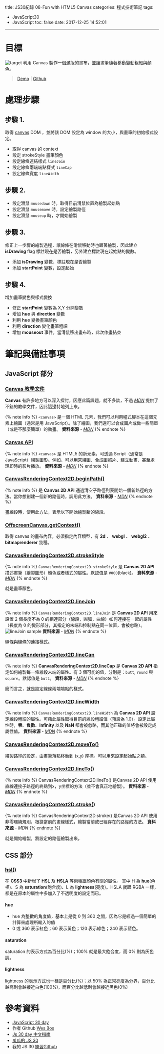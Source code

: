 title: JS30紀錄 08-Fun with HTML5 Canvas
categories: 程式技術筆記
tags:
  - JavaScript30
  - JavaScript
toc: false
date: 2017-12-25 14:52:01
---

# 目標

![target](https://lh3.googleusercontent.com/32bcpeeyeEw09veI7zDwBK-69zcoIgv6BkvbBsDp0Bs4yJd63ArmxJvkLE_4CABteEO37ix4OhyGwRF34qGrrxZFpz83YSbWS4pAXP57_BrM8DPJVp_S8fUvN-WXhythDZRHnYpmVvNzKZVUPHlsuPQoo13_4a2TwRetcTjMnA-9JYfcAKK7qfJo4W2cWNjMwQ4ODuLV1A_MCFgN11-tozJK1qnPmTRyF84-Knutq4mNVbbO4v1zqcze1C1BiMKd_mDXEj08az4gQq7lxtNEAu1GqT14fjT-oyNV9qtWYW8huUc4_Vw4el3ksRJ45FUmTuHp3PwS_vFn_-Yq9GXwF1Gy_5dNd34uDhvVP35_Xgu8Dl4CKc9PEkAiBy4vfxu1cNo0_wEc25HVT8DfBCDfAv7oRW4Ma68n6uteBbbp5ZczT0rGwy7HzUdq8cZur__8g1wyVwOZE6weahT4csnhYaNGzhWwFvoCFI_-XExy_Zf7ml8ZlLS432DYzSysZ2ZNPYj0IOhhFvi-v78QSxIM_MLS9nbflRAOpx59AMFMCYErsColQxsQMKdUN6o1pOmcz1N1Q2d5gkhyn5DU7NnFoiJZ8k1OsMofOGUfN_3Vj0G7-PB8JOTeSB75BthWXGAMJax47fT1LSx-tQGkq0vYC87ODGahngF6=w500-h364-no)
利用 Canvas 製作一個滿版的畫布，並讓畫筆隨著移動變動粗細與顏色。
<!-- more -->

> [Demo](https://shunnien.github.io/JavaScript30day/day_08/) | [Github](https://github.com/shunnien/JavaScript30day)

# 處理步驟

## 步驟 1.

取得 [canvas][1] DOM ，並將該 DOM 設定為 window 的大小，與畫筆的初始樣式設定。

- 取得 canvas 的 context
- 設定 strokeStyle 畫筆顏色
- 設定線條連結樣式 `lineJoin`
- 設定線條兩端端點樣式 `lineCap`
- 設定線條寬度 `lineWidth`

## 步驟 2.

- 設定滑鼠 `mousedown` 時，取得目前滑鼠位置為繪製起始點
- 設定滑鼠 `mousemove` 時，設定繪製路徑
- 設定滑鼠 `mouseup` 時，才開始繪製

## 步驟 3.

修正上一步驟的繪製過程，讓線條在滑鼠移動時也跟著繪製，因此建立 **isDrawing** flag 標註現在是否繪製，另外建立標註現在起始點的變數。

- 添加 **isDrawing** 變數，標註現在是否繪製
- 添加 **startPoint** 變數，設定起始

## 步驟 4.

增加畫筆變色與樣式變換
- 修正 **startPoint** 變數為 X,Y 分開變數
- 增加 **hue** 與 **direction** 變數
- 利用 **hue** 變換畫筆顏色
- 利用 **direction** 變化畫筆粗細
- 增加 **mouseout** 事件，當滑鼠移出畫布時，此次作畫結束

# 筆記與備註事項

## JavaScript 部分

### [Canvas 教學文件][1]

**Canvas** 有許多地方可以深入探討，因應此篇課題，就不多談，不過 [*MDN*][1] 提供了不錯的教學文件，因此這邊特地列上來。

{% note info %}
`<canvas>` 是一個 HTML 元素，我們可以利用程式腳本在這個元素上繪圖（通常是用 JavaScript）。除了繪圖，我們還可以合成圖片或做一些簡單（或是不那麼簡單）的動畫。
**資料來源** - [*MDN*](https://developer.mozilla.org/zh-TW/docs/Web/API/Canvas_API/Tutorial)
{% endnote %}

### [Canvas API][2]

{% note info %}
`<canvas>` 是 HTML5 的新元素，可透過 Script（通常是 JavaScript）繪製圖形。例如，可以用來繪圖、合成圖照片、建立動畫、甚至處理即時的影片播放。
**資料來源** - [*MDN*](https://developer.mozilla.org/zh-TW/docs/Web/API/Canvas_API)
{% endnote %}

### [CanvasRenderingContext2D.beginPath()][3]

{% note info %}
是 **Canvas 2D API** 通過清空子路徑列表開始一個新路徑的方法。當你想創建一個新的路徑時，調用此方法。
**資料來源** - [*MDN*](https://developer.mozilla.org/en-US/docs/Web/API/CanvasRenderingContext2D/beginPath)
{% endnote %}

畫線段時，使用此方法，表示以下開始繪製新的線段。

### [OffscreenCanvas.getContext()][4]

取得 canvas 的畫布內容，必須指定內容類型，有 **2d** 、 **webgl** 、 **webgl2** 、 **bitmaprenderer** 幾種。

### [CanvasRenderingContext2D.strokeStyle][5]

{% note info %}
`CanvasRenderingContext2D.strokeStyle` 是 **Canvas 2D API** 描述畫筆（繪製圖形）顏色或者樣式的屬性。默認值是 `#000`(black)。
**資料來源** - [*MDN*](https://developer.mozilla.org/en-US/docs/Web/API/CanvasRenderingContext2D/strokeStyle)
{% endnote %}

就是畫筆顏色。

### [CanvasRenderingContext2D.lineJoin][6]

{% note info %}
`CanvasRenderingContext2D.lineJoin` 是 **Canvas 2D API** 用來設置 2 個長度不為 0 的相連部分（線段，圓弧，曲線）如何連接在一起的屬性（長度為 0 的變形部分，其指定的末端和控制點在同一位置，會被忽略）。
![lineJoin sample](https://mdn.mozillademos.org/files/237/Canvas_linejoin.png)
**資料來源** - [*MDN*](https://developer.mozilla.org/en-US/docs/Web/API/CanvasRenderingContext2D/lineJoin)
{% endnote %}

線條與線條的連接樣式。

### [CanvasRenderingContext2D.lineCap][7]

{% note info %}
**CanvasRenderingContext2D.lineCap** 是 **Canvas 2D API** 指定如何繪製每一條線段末端的屬性。有 3 個可能的值，分別是：`butt`, `round` 與 `square`。默認值是 `butt`。
**資料來源** - [*MDN*](https://developer.mozilla.org/en-US/docs/Web/API/CanvasRenderingContext2D/lineCap)
{% endnote %}

簡而言之，就是設定線條兩端端點的樣式。

### [CanvasRenderingContext2D.lineWidth][8]

{% note info %}
`CanvasRenderingContext2D.lineWidth` 為 **Canvas 2D API** 設定線段粗細的屬性。可藉此屬性取得目前的線段粗細值（預設為 1.0）。設定此屬性時，**零**、**負數**、**Infinity** 以及 **NaN** 都會被忽略，而其他正確的值將會被設定成屬性值。
**資料來源** - [*MDN*](https://developer.mozilla.org/en-US/docs/Web/API/CanvasRenderingContext2D/lineWidth)
{% endnote %}

### [CanvasRenderingContext2D.moveTo()][9]

繪製路徑的設定，由畫筆落點移動到 (x,y) 座標。可以用來設定起始點之類。

### [CanvasRenderingContext2D.lineTo()][10]

{% note info %}
CanvasRenderingContext2D.lineTo() 是Canvas 2D API 使用直線連接子路徑的終點到x，y坐標的方法（並不會真正地繪製）。
**資料來源** - [*MDN*](https://developer.mozilla.org/en-US/docs/Web/API/CanvasRenderingContext2D/lineTo)
{% endnote %}

### [CanvasRenderingContext2D.stroke()][11]

{% note info %}
CanvasRenderingContext2D.stroke() 是Canvas 2D API 使用非零環繞規則，根據當前的畫線樣式，繪製當前或已經存在的路徑的方法。
**資料來源** - [*MDN*](https://developer.mozilla.org/en-US/docs/Web/API/CanvasRenderingContext2D/stroke)
{% endnote %}

就是開始繪製，將設定的路徑繪製出來。

## CSS 部分

### [hsl()][12]

在 **CSS3** 中新增了 **HSL** 及 **HSLA** 等兩種跟顏色有關的屬性。
其中 H 為 **hue**(色相)、S 為 **saturation**(飽合度)、L 為 **lightness**(亮度)。HSLA 就跟 RGBA 一樣，都是在原本的屬性中多加入了不透明度的設定而已。

#### hue

- hue 為整數的角度值，基本上是從 0 到 360 之間，因為它是經過一個簡單的計算來處理所輸入的值
- 0 或 360 表示紅色；60 表示黃色；120 表示綠色；240 表示藍色。

#### saturation

saturation 的表示方式為百分比(%)；100% 就是最大飽合度，而 0% 則為灰色調。

#### lightness

lightness 的表示方式也一樣是百分比(%)；以 50% 為正常亮度為分界，百分比越高則會越接近白色(100%)，而百分比越低則會越接近黑色(0%)

# 參考資料
- [JavaScript 30 day](https://javascript30.com/)
- 作者 Github [Wes Bos](https://github.com/wesbos)
- [Js 30 day 中文指南](https://github.com/soyaine/JavaScript30)
- [瓜瓜的 JS 30](https://github.com/guahsu/JavaScript30)
- 我的 JS 30 [練習Github](https://github.com/shunnien/JavaScript30day)

[1]: https://developer.mozilla.org/zh-TW/docs/Web/API/Canvas_API/Tutorial
[2]: https://developer.mozilla.org/zh-TW/docs/Web/API/Canvas_API
[3]: https://developer.mozilla.org/en-US/docs/Web/API/CanvasRenderingContext2D/beginPath
[4]: https://developer.mozilla.org/en-US/docs/Web/API/OffscreenCanvas/getContext
[5]: https://developer.mozilla.org/en-US/docs/Web/API/CanvasRenderingContext2D/strokeStyle
[6]: https://developer.mozilla.org/en-US/docs/Web/API/CanvasRenderingContext2D/lineJoin
[7]: https://developer.mozilla.org/en-US/docs/Web/API/CanvasRenderingContext2D/lineCap
[8]: https://developer.mozilla.org/en-US/docs/Web/API/CanvasRenderingContext2D/lineWidth
[9]: https://developer.mozilla.org/en-US/docs/Web/API/CanvasRenderingContext2D/moveTo
[10]: https://developer.mozilla.org/en-US/docs/Web/API/CanvasRenderingContext2D/lineTo
[11]: https://developer.mozilla.org/en-US/docs/Web/API/CanvasRenderingContext2D/stroke
[12]: https://developer.mozilla.org/zh-CN/docs/Web/CSS/color_value